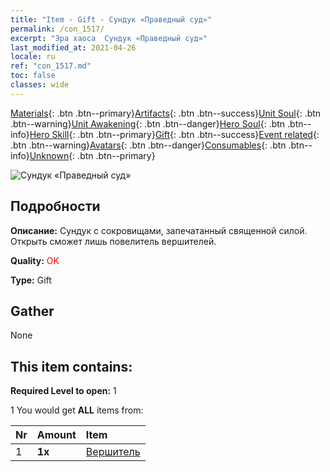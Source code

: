 ```yaml
---
title: "Item - Gift - Сундук «Праведный суд»"
permalink: /con_1517/
excerpt: "Эра хаоса  Сундук «Праведный суд»"
last_modified_at: 2021-04-26
locale: ru
ref: "con_1517.md"
toc: false
classes: wide
---
```

 [Materials](/ItemsRU/){: .btn .btn--primary}[Artifacts](/ItemsRU/Artifacts/){: .btn .btn--success}[Unit Soul](/ItemsRU/UnitSoul/){: .btn .btn--warning}[Unit Awakening](/ItemsRU/UnitAwakening/){: .btn .btn--danger}[Hero Soul](/ItemsRU/HeroSoul/){: .btn .btn--info}[Hero Skill](/ItemsRU/HeroSkill/){: .btn .btn--primary}[Gift](/ItemsRU/Gift/){: .btn .btn--success}[Event related](/ItemsRU/Events/){: .btn .btn--warning}[Avatars](/ItemsRU/Avatars/){: .btn .btn--danger}[Consumables](/ItemsRU/Consumables/){: .btn .btn--info}[Unknown](/ItemsRU/Unknown/){: .btn .btn--primary}

 ![Сундук «Праведный суд»](/images/t/i_907131.png)

## Подробности
 **Описание:** Сундук с сокровищами, запечатанный священной силой. Открыть сможет лишь повелитель вершителей.

 **Quality:** <span style="color: #FF0000">OK</span>

 **Type:** Gift

## Gather

  None

## This item contains:

 **Required Level to open:** 1

 1 You would get **ALL** items  from:

  | Nr | Amount |     Item    |
  |:---|:-------|:------------|
  | 1 |  **1x** | [Вершитель](/ItemsRU/unt_198/) |  | 
